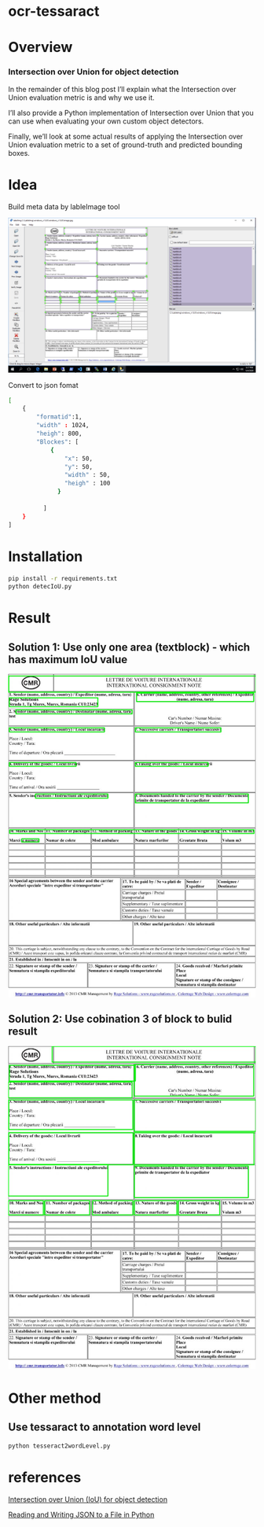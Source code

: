 # ocr-tessaract
 
# Overview
### Intersection over Union for object detection

In the remainder of this blog post I’ll explain what the Intersection over Union evaluation metric is and why we use it.

I’ll also provide a Python implementation of Intersection over Union that you can use when evaluating your own custom object detectors.

Finally, we’ll look at some actual results of applying the Intersection over Union evaluation metric to a set of ground-truth and predicted bounding boxes.

# Idea
Build meta data by lableImage tool

![build meta data data by lbl Image tool](Images/BuildMetadata.png)

Convert to json fomat

```bash
[
    {
        "formatid":1,
        "width" : 1024,
        "heigh": 800,
        "Blockes": [
            {
                "x": 50,
                "y": 50, 
                "width" : 50,
                "heigh" : 100
              }
  
          ]
    }
] 

```

# Installation
```bash
pip install -r requirements.txt
python detecIoU.py
```

# Result
## Solution 1: Use only one area (textblock) - which has maximum IoU value 

![Solution 1](Images/savedImageSolution1.jpg)

## Solution 2: Use cobination 3 of block to bulid result

![Solution 2](Images/savedImageSolution5.jpg)

# Other method
## Use tessaract to annotation word level

```bash
python tesseract2wordLevel.py 
```
# references
[Intersection over Union (IoU) for object detection](https://www.pyimagesearch.com/2016/11/07/intersection-over-union-iou-for-object-detection/)

[Reading and Writing JSON to a File in Python](https://stackabuse.com/reading-and-writing-json-to-a-file-in-python/)